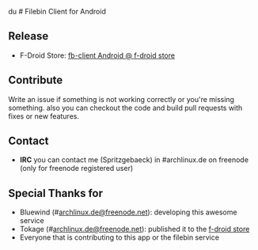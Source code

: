 du # Filebin Client for Android

## Release
- F-Droid Store: [fb-client Android @ f-droid store](https://f-droid.org/packages/eu.devunit.fb_client/)

## Contribute
Write an issue if something is not working correctly or you're missing something. 
also you can checkout the code and build pull requests with fixes or new features.


## Contact
- **IRC** you can contact me (Spritzgebaeck) in #archlinux.de on freenode (only for freenode registered user)


## Special Thanks for

- Bluewind (#archlinux.de@freenode.net): developing this awesome service
- Tokage (#archlinux.de@freenode.net): published it to the [f-droid store](https://f-droid.org/)
- Everyone that is contributing to this app or the filebin service
